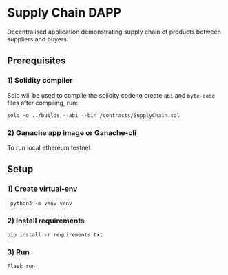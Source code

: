 # Supply Chain DAPP

Decentralised application demonstrating supply chain of products between suppliers and buyers.

## Prerequisites

### 1) Solidity compiler
Solc will be used to compile the solidity code to create `abi` and `byte-code` files after compiling, run: 
```
solc -o ../builds --abi --bin /contracts/SupplyChain.sol
```

### 2) Ganache app image or Ganache-cli
To run local ethereum testnet

## Setup

### 1) Create virtual-env
```
 python3 -m venv venv
```
### 2) Install requirements
```
pip install -r requirements.txt
```
### 3) Run
```
Flask run
```